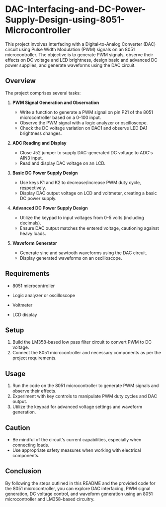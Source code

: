 # DAC-Interfacing-and-DC-Power-Supply-Design-using-8051-Microcontroller



This project involves interfacing with a Digital-to-Analog Converter (DAC) circuit using Pulse Width Modulation (PWM) signals on an 8051 microcontroller. The objective is to generate PWM signals, observe their effects on DC voltage and LED brightness, design basic and advanced DC power supplies, and generate waveforms using the DAC circuit.

## Overview

The project comprises several tasks:

1. **PWM Signal Generation and Observation**
   - Write a function to generate a PWM signal on pin P21 of the 8051 microcontroller based on a 0-100 input.
   - Observe the PWM signal with a logic analyzer or oscilloscope.
   - Check the DC voltage variation on DAC1 and observe LED DA1 brightness changes.

2. **ADC Reading and Display**
   - Close J52 jumper to supply DAC-generated DC voltage to ADC's AIN3 input.
   - Read and display DAC voltage on an LCD.

3. **Basic DC Power Supply Design**
   - Use keys K1 and K2 to decrease/increase PWM duty cycle, respectively.
   - Display DAC output voltage on LCD and voltmeter, creating a basic DC power supply.

4. **Advanced DC Power Supply Design**
   - Utilize the keypad to input voltages from 0-5 volts (including decimals).
   - Ensure DAC output matches the entered voltage, cautioning against heavy loads.

5. **Waveform Generator**
   - Generate sine and sawtooth waveforms using the DAC circuit.
   - Display generated waveforms on an oscilloscope.

## Requirements

- 8051 microcontroller

- Logic analyzer or oscilloscope
- Voltmeter
- LCD display

## Setup

1. Build the LM358-based low pass filter circuit to convert PWM to DC voltage.
2. Connect the 8051 microcontroller and necessary components as per the project requirements.

## Usage

1. Run the code on the 8051 microcontroller to generate PWM signals and observe their effects.
2. Experiment with key controls to manipulate PWM duty cycles and DAC output.
3. Utilize the keypad for advanced voltage settings and waveform generation.

## Caution

- Be mindful of the circuit's current capabilities, especially when connecting loads.
- Use appropriate safety measures when working with electrical components.

## Conclusion

By following the steps outlined in this README and the provided code for the 8051 microcontroller, you can explore DAC interfacing, PWM signal generation, DC voltage control, and waveform generation using an 8051 microcontroller and LM358-based circuitry.
